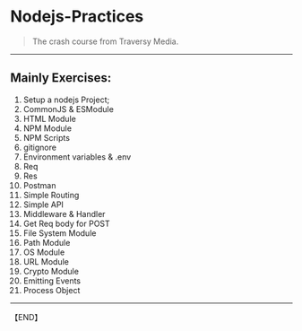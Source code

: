 # Nodejs-Practices
> The crash course from Traversy Media.

---
## Mainly Exercises: 

1. Setup a nodejs Project;
2. CommonJS & ESModule
3. HTML Module
4. NPM Module
5. NPM Scripts
6. gitignore
7. Environment variables & .env
8. Req
9. Res
10. Postman
11. Simple Routing
12. Simple API
13. Middleware & Handler
14. Get Req body for POST
15. File System Module
16. Path Module
17. OS Module
18. URL Module
19. Crypto Module
20. Emitting Events
21. Process Object

---
【END】
